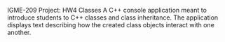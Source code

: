 IGME-209 Project: HW4 Classes
A C++ console application meant to introduce students to C++ classes and class inheritance. The application displays text describing how the created class objects interact with one another. 
